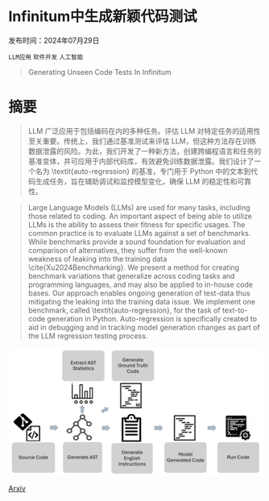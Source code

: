 # Infinitum中生成新颖代码测试

发布时间：2024年07月29日

`LLM应用` `软件开发` `人工智能`

> Generating Unseen Code Tests In Infinitum

# 摘要

> LLM 广泛应用于包括编码在内的多种任务。评估 LLM 对特定任务的适用性至关重要。传统上，我们通过基准测试来评估 LLM，但这种方法存在训练数据泄露的风险。为此，我们开发了一种新方法，创建跨编程语言和任务的基准变体，并可应用于内部代码库，有效避免训练数据泄露。我们设计了一个名为 \textit{auto-regression} 的基准，专门用于 Python 中的文本到代码生成任务，旨在辅助调试和监控模型变化，确保 LLM 的稳定性和可靠性。

> Large Language Models (LLMs) are used for many tasks, including those related to coding. An important aspect of being able to utilize LLMs is the ability to assess their fitness for specific usages. The common practice is to evaluate LLMs against a set of benchmarks. While benchmarks provide a sound foundation for evaluation and comparison of alternatives, they suffer from the well-known weakness of leaking into the training data \cite{Xu2024Benchmarking}. We present a method for creating benchmark variations that generalize across coding tasks and programming languages, and may also be applied to in-house code bases. Our approach enables ongoing generation of test-data thus mitigating the leaking into the training data issue. We implement one benchmark, called \textit{auto-regression}, for the task of text-to-code generation in Python. Auto-regression is specifically created to aid in debugging and in tracking model generation changes as part of the LLM regression testing process.

![Infinitum中生成新颖代码测试](../../../paper_images/2407.19772/process.3.png)

[Arxiv](https://arxiv.org/abs/2407.19772)